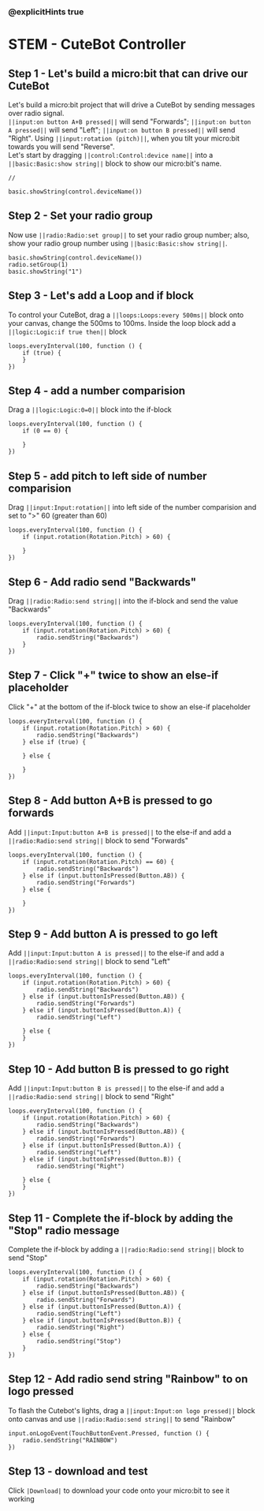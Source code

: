 ### @explicitHints true
# STEM - CuteBot Controller
## Step 1 - Let's build a micro:bit that can drive our CuteBot 
Let's build a micro:bit project that will drive a CuteBot by sending messages over radio signal.  
``||input:on button A+B pressed||`` will send "Forwards"; ``||input:on button A pressed||`` will send "Left"; ``||input:on button B pressed||`` will send  "Right".
Using ``||input:rotation (pitch)||``, when you tilt your micro:bit towards you will send "Reverse".  
Let's start by dragging ``||control:Control:device name||`` into a ``||basic:Basic:show string||`` block to show our micro:bit's name. 
```template
//
```
```blocks
basic.showString(control.deviceName())
```
## Step 2 - Set your radio group
Now use ``||radio:Radio:set group||`` to set your radio group number; also, show your radio group number using ``||basic:Basic:show string||``.
```blocks
basic.showString(control.deviceName())
radio.setGroup(1)
basic.showString("1")
```
## Step 3 - Let's add a Loop and if block
To control your CuteBot, drag a ``||loops:Loops:every 500ms||`` block onto your canvas, change the 500ms to 100ms.
Inside the loop block add a ``||logic:Logic:if true then||`` block
```blocks
loops.everyInterval(100, function () {
    if (true) {    	
    }
})
```
## Step 4 - add a number comparision
Drag a ``||logic:Logic:0=0||`` block into the if-block 
```blocks
loops.everyInterval(100, function () {
    if (0 == 0) {
    	
    }
})
```
## Step 5 - add pitch to left side of number comparision
Drag ``||input:Input:rotation||`` into left side of the number comparision and set to ">" 60 (greater than 60)
```blocks
loops.everyInterval(100, function () {
    if (input.rotation(Rotation.Pitch) > 60) {
    	
    }
})
```
## Step 6 - Add radio send "Backwards"
Drag ``||radio:Radio:send string||`` into the if-block and send the value "Backwards" 
```blocks
loops.everyInterval(100, function () {
    if (input.rotation(Rotation.Pitch) > 60) {
        radio.sendString("Backwards")    	
    }
})
```
## Step 7 - Click "+" twice to show an else-if placeholder
Click "+" at the bottom of the if-block twice to show an else-if placeholder 
```blocks
loops.everyInterval(100, function () {
    if (input.rotation(Rotation.Pitch) > 60) {
        radio.sendString("Backwards")
    } else if (true) {
    	
    } else {
    	
    }
})
```
## Step 8 - Add button A+B is pressed to go forwards 
Add ``||input:Input:button A+B is pressed||`` to the else-if and add a ``||radio:Radio:send string||`` block to send "Forwards" 
```blocks
loops.everyInterval(100, function () {
    if (input.rotation(Rotation.Pitch) == 60) {
        radio.sendString("Backwards")
    } else if (input.buttonIsPressed(Button.AB)) {
        radio.sendString("Forwards")
    } else {
    	
    }
})
```
## Step 9 - Add button A is pressed to go left 
Add ``||input:Input:button A is pressed||`` to the else-if and add a ``||radio:Radio:send string||`` block to send "Left" 
```blocks
loops.everyInterval(100, function () {
    if (input.rotation(Rotation.Pitch) > 60) {
        radio.sendString("Backwards")
    } else if (input.buttonIsPressed(Button.AB)) {
        radio.sendString("Forwards")
    } else if (input.buttonIsPressed(Button.A)) {
        radio.sendString("Left")
    
    } else {
    }
})
```
## Step 10 - Add button B is pressed to go right 
Add ``||input:Input:button B is pressed||`` to the else-if and add a ``||radio:Radio:send string||`` block to send "Right" 
```blocks
loops.everyInterval(100, function () {
    if (input.rotation(Rotation.Pitch) > 60) {
        radio.sendString("Backwards")
    } else if (input.buttonIsPressed(Button.AB)) {
        radio.sendString("Forwards")
    } else if (input.buttonIsPressed(Button.A)) {
        radio.sendString("Left")
    } else if (input.buttonIsPressed(Button.B)) {
        radio.sendString("Right")
    
    } else {
    }
})
```
## Step 11 - Complete the if-block by adding the "Stop" radio message 
Complete the if-block by adding a ``||radio:Radio:send string||`` block to send "Stop" 
```blocks
loops.everyInterval(100, function () {
    if (input.rotation(Rotation.Pitch) > 60) {
        radio.sendString("Backwards")
    } else if (input.buttonIsPressed(Button.AB)) {
        radio.sendString("Forwards")
    } else if (input.buttonIsPressed(Button.A)) {
        radio.sendString("Left")
    } else if (input.buttonIsPressed(Button.B)) {
        radio.sendString("Right")
    } else {
        radio.sendString("Stop")
    }
})
```
## Step 12 - Add radio send string "Rainbow" to on logo pressed 
To flash the Cutebot's lights, drag a ``||input:Input:on logo pressed||`` block onto canvas and use ``||radio:Radio:send string||`` to send "Rainbow" 
```blocks
input.onLogoEvent(TouchButtonEvent.Pressed, function () {
    radio.sendString("RAINBOW")
})
```
## Step 13 - download and test
Click ``|Download|`` to download your code onto your micro:bit to see it working

<script src="https://makecode.com/gh-pages-embed.js"></script><script>makeCodeRender("{{ site.makecode.home_url }}", "{{ site.github.owner_name }}/{{ site.github.repository_name }}");</script>
